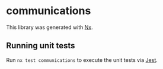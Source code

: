 # communications

This library was generated with [Nx](https://nx.dev).

## Running unit tests

Run `nx test communications` to execute the unit tests via [Jest](https://jestjs.io).

